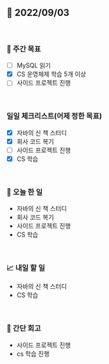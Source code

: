 ## 📅 2022/09/03

<br/>

### 🏹 주간 목표

- [ ] MySQL 읽기
- [x] CS 운영체제 학습 5개 이상
- [ ] 사이드 프로젝트 진행

<br/>

### 일일 체크리스트(어제 정한 목표)

- [x] 자바의 신 책 스터디
- [x] 회사 코드 복기
- [ ] 사이드 프로젝트 진행
- [x] CS 학습

<br/>

### 💯 오늘 한 일

- 자바의 신 책 스터디
- 회사 코드 복기
- 사이드 프로젝트 진행
- CS 학습

<br/>

### 📈 내일 할 일

- 자바의 신 책 스터디
- CS 학습

<br/>

### 🧐 간단 회고

- 사이드 프로젝트 진행
- cs 학습 진행
